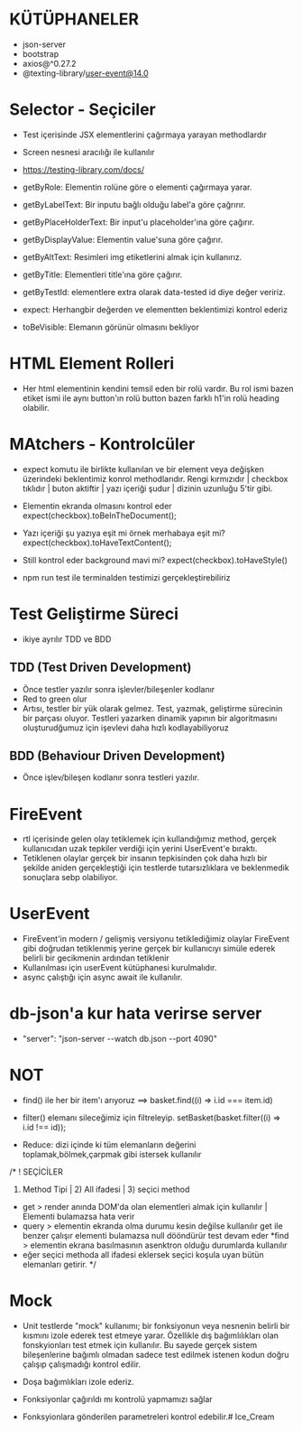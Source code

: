 # KÜTÜPHANELER
- json-server
- bootstrap
- axios@^0.27.2
- @texting-library/user-event@14.0

# Selector - Seçiciler

- Test içerisinde JSX elementlerini çağırmaya yarayan methodlardır
- Screen nesnesi aracılığı ile kullanılır
- https://testing-library.com/docs/

- getByRole: Elementin rolüne göre o elementi çağırmaya yarar.
- getByLabelText: Bir inputu bağlı olduğu label'a göre çağrırır.
- getByPlaceHolderText: Bir input'u placeholder'ına göre çağırır.
- getByDisplayValue: Elementin value'suna göre çağırır.
- getByAltText: Resimleri img etiketlerini almak için kullanırız.
- getByTitle: Elementleri title'ına göre çağırır.
- getByTestId: elementlere extra olarak data-tested id diye değer veririz.
- expect: Herhangbir değerden ve elementten beklentimizi kontrol ederiz
- toBeVisible: Elemanın görünür olmasını bekliyor 

# HTML Element Rolleri

- Her html elementinin kendini temsil eden bir rolü vardır. Bu rol ismi bazen etiket  ismi ile aynı button'ın rolü button bazen farklı h1'in rolü heading olabilir.

# MAtchers - Kontrolcüler
- expect komutu ile birlikte kullanılan ve bir element veya değişken üzerindeki beklentimiz konrol methodlarıdır. Rengi kırmızıdır | checkbox tıklıdır | buton aktiftir | yazı içeriği şudur | dizinin uzunluğu 5'tir gibi.

- Elementin ekranda olmasını kontrol eder
   expect(checkbox).toBeInTheDocument();

- Yazı içeriği şu yazıya eşit mi örnek merhabaya eşit mi?
    expect(checkbox).toHaveTextContent();

- Still kontrol eder background mavi mi?
    expect(checkbox).toHaveStyle()

- npm run test ile terminalden testimizi gerçekleştirebiliriz

# Test Geliştirme Süreci
- ikiye ayrılır TDD ve BDD

## TDD (Test Driven Development)
- Önce testler yazılır sonra işlevler/bileşenler kodlanır
- Red to green olur
- Artısı, testler bir yük olarak gelmez. Test, yazmak, geliştirme sürecinin bir parçası oluyor. Testleri yazarken dinamik yapının bir algoritmasını oluşturudğumuz için işevlevi daha hızlı kodlayabiliyoruz

## BDD (Behaviour Driven Development)
- Önce işlev/bileşen kodlanır sonra testleri yazılır.

# FireEvent
- rtl içerisinde gelen olay tetiklemek için kullandığımız method, gerçek kullanıcıdan uzak tepkiler verdiği için yerini UserEvent'e bıraktı.
- Tetiklenen olaylar gerçek bir insanın tepkisinden çok daha hızlı bir şekilde aniden gerçekleştiği için testlerde tutarsızlıklara ve beklenmedik sonuçlara sebp olabiliyor.

# UserEvent

- FireEvent'in modern / gelişmiş versiyonu tetiklediğimiz olaylar FireEvent gibi doğrudan tetiklenmiş yerine gerçek bir kullanıcıyı simüle ederek belirli bir gecikmenin ardından tetiklenir
- Kullanılması için userEvent kütüphanesi kurulmalıdır.
- async çalıştığı için async await ile kullanılır.


# db-json'a kur hata verirse server
- "server": "json-server --watch db.json --port 4090"

# NOT
- find() ile her bir item'ı arıyoruz ==> basket.find((i) => i.id === item.id)
- filter() elemanı sileceğimiz için filtreleyip. setBasket(basket.filter((i) => i.id !== id));

- Reduce: dizi içinde ki tüm elemanların değerini toplamak,bölmek,çarpmak gibi istersek kullanılır


/*
! SEÇİCİLER

1) Method Tipi | 2) All ifadesi | 3) seçici method

* get > render anında DOM'da olan elementleri almak için kullanılır | Elementi bulamazsa hata verir
* query > elementin ekranda olma durumu kesin değilse kullanılır get ile benzer çalışır  elementi bulamazsa null dööndürür test devam eder
*find > elementin ekrana basılmasının asenktron olduğu durumlarda kullanılır
* eğer seçici methoda all ifadesi eklersek seçici koşula uyan bütün elemanları getirir.
*/

# Mock

- Unit testlerde "mock" kullanımı; bir fonksiyonun veya nesnenin belirli bir kısmını izole ederek test etmeye yarar. Özellikle dış bağımlılıkları olan fonskyionları test etmek için kullanılır. Bu sayede gerçek sistem bileşenlerine bağımlı olmadan sadece test edilmek istenen kodun doğru çalışıp çalışmadığı kontrol edilir.

- Doşa bağımlıkları izole ederiz.

- Fonksiyonlar çağırıldı mı kontrolü yapmamızı sağlar

- Fonksyionlara gönderilen parametreleri kontrol edebilir.# Ice_Cream
